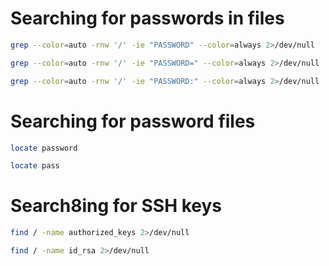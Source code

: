 # Searching for passwords in files
```bash
grep --color=auto -rnw '/' -ie "PASSWORD" --color=always 2>/dev/null
```
```bash
grep --color=auto -rnw '/' -ie "PASSWORD=" --color=always 2>/dev/null
```
```bash
grep --color=auto -rnw '/' -ie "PASSWORD:" --color=always 2>/dev/null
```
# Searching for password files
```bash
locate password
```
```bash
locate pass
```
# Search8ing for SSH keys
```bash
find / -name authorized_keys 2>/dev/null
```
```bash
find / -name id_rsa 2>/dev/null
```
